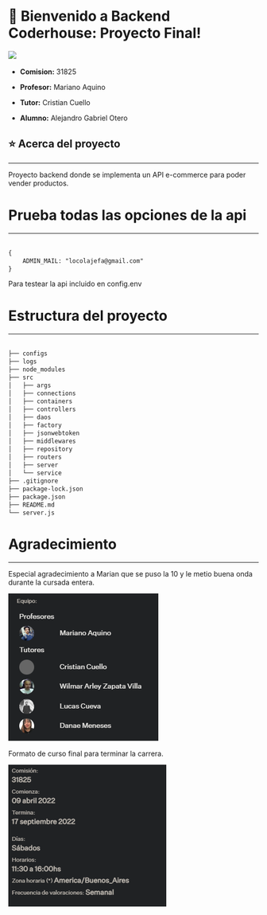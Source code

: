 # 🚀 Bienvenido a Backend Coderhouse: Proyecto Final!

![](https://i.pinimg.com/originals/3b/07/6c/3b076c58a2428b5fa6352c3832198fd4.png)

- **Comision:** 31825

- **Profesor:** Mariano Aquino

- **Tutor:** Cristian Cuello

- **Alumno:** Alejandro Gabriel Otero


## ⭐ Acerca del proyecto

---

Proyecto backend donde se implementa un API e-commerce para poder vender productos.

# Prueba todas las opciones de la api

---

```

{
    ADMIN_MAIL: "locolajefa@gmail.com"
}

```

Para testear la api incluido en config.env


# Estructura del proyecto

---

```

├── configs
├── logs
├── node_modules
├── src
│   ├── args
│   ├── connections
│   ├── containers
│   ├── controllers
│   ├── daos
│   ├── factory
│   ├── jsonwebtoken
│   ├── middlewares
│   ├── repository
│   ├── routers
│   ├── server
│   └── service
├── .gitignore
├── package-lock.json
├── package.json
├── README.md
└── server.js

```

# Agradecimiento

---

Especial agradecimiento a Marian que se puso la 10 y le metio buena onda durante la cursada entera.

![curso](./curso.png)

Formato de curso final para terminar la carrera.

![cursada](./cursada.png)